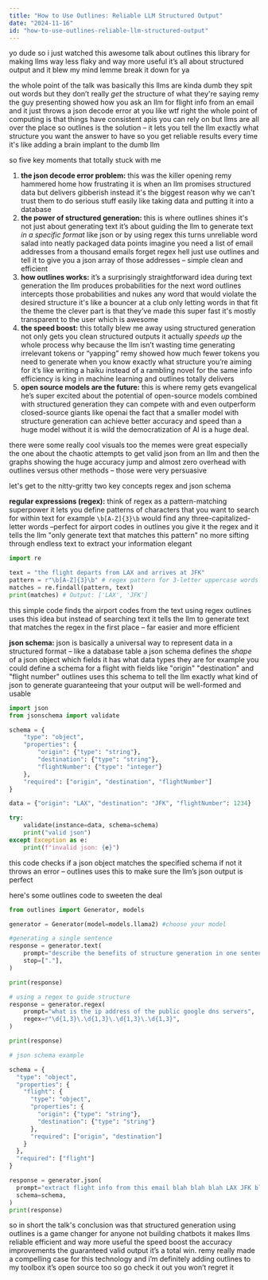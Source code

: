 ```yaml
---
title: "How to Use Outlines: Reliable LLM Structured Output"
date: "2024-11-16"
id: "how-to-use-outlines-reliable-llm-structured-output"
---
```


yo dude so i just watched this awesome talk about outlines this library for making llms way less flaky and way more useful it’s all about structured output and it blew my mind lemme break it down for ya

the whole point of the talk was basically this llms are kinda dumb they spit out words but they don’t really *get* the structure of what they're saying  remy the guy presenting  showed how you ask an llm for flight info from an email and it just throws a json decode error at you  like wtf right  the whole point of computing is that things have consistent apis you can rely on but llms are all over the place  so outlines is the solution – it lets you tell the llm exactly what structure you want the answer to have so you get reliable results every time  it's like adding a brain implant to the dumb llm

 so five key moments that totally stuck with me

1. **the json decode error problem:** this was the killer opening  remy hammered home how frustrating it is when an llm promises structured data but delivers gibberish instead it's the biggest reason why we can't trust them to do serious stuff easily like taking data and putting it into a database
2. **the power of structured generation:** this is where outlines shines it's not just about generating text it’s about guiding the llm to generate text *in a specific format*  like json or by using regex this turns unreliable word salad into neatly packaged data points  imagine you need a list of email addresses from a thousand emails  forget regex hell just use outlines and tell it to give you a json array of those addresses – simple clean and efficient
3. **how outlines works:**  it’s a surprisingly straightforward idea during text generation the llm produces probabilities for the next word outlines intercepts those probabilities and nukes any word that would violate the desired structure  it's like a bouncer at a club only letting words in that fit the theme  the clever part is that they’ve made this super fast it's mostly transparent to the user which is awesome
4. **the speed boost:** this totally blew me away  using structured generation not only gets you clean structured outputs it actually *speeds up* the whole process  why because the llm isn’t wasting time generating irrelevant tokens or “yapping”  remy showed how much fewer tokens you need to generate when you know exactly what structure you’re aiming for it’s like writing a haiku instead of a rambling novel for the same info  efficiency is king in machine learning and outlines totally delivers
5. **open source models are the future:** this is where remy gets evangelical  he’s super excited about the potential of open-source models combined with structured generation they can compete with and even outperform closed-source giants like openai  the fact that a smaller model with structure generation can achieve better accuracy and speed than a huge model without it is wild  the democratization of AI is a huge deal.

there were some really cool visuals too the memes were great especially the one about the chaotic attempts to get valid json from an llm  and then the graphs showing the huge accuracy jump and almost zero overhead with outlines versus other methods – those were very persuasive

  let's get to the nitty-gritty  two key concepts  regex and json schema

**regular expressions (regex):**  think of regex as a pattern-matching superpower  it lets you define patterns of characters that you want to search for within text   for example  `\b[A-Z]{3}\b`  would find any three-capitalized-letter words –perfect for airport codes  in outlines you give it the regex and it tells the llm "only generate text that matches this pattern"  no more sifting through endless text to extract your information  elegant

```python
import re

text = "the flight departs from LAX and arrives at JFK"
pattern = r"\b[A-Z]{3}\b" # regex pattern for 3-letter uppercase words
matches = re.findall(pattern, text)
print(matches) # Output: ['LAX', 'JFK']
```

this simple code finds the airport codes from the text using regex  outlines uses this idea  but instead of searching text it tells the llm to generate text that matches the regex in the first place – far easier and more efficient

**json schema:** json is basically a universal way to represent data in a structured format – like a database table  a json schema defines the *shape* of a json object which fields it has what data types they are  for example you could define a schema for a flight  with fields like "origin" "destination" and "flight number"  outlines uses this schema to tell the llm exactly what kind of json to generate   guaranteeing that your output will be well-formed and usable

```python
import json
from jsonschema import validate

schema = {
    "type": "object",
    "properties": {
        "origin": {"type": "string"},
        "destination": {"type": "string"},
        "flightNumber": {"type": "integer"}
    },
    "required": ["origin", "destination", "flightNumber"]
}

data = {"origin": "LAX", "destination": "JFK", "flightNumber": 1234}

try:
    validate(instance=data, schema=schema)
    print("valid json")
except Exception as e:
    print(f"invalid json: {e}")

```

this code checks if a json object matches the specified schema  if not it throws an error – outlines uses this to make sure the llm’s json output is perfect


here's some outlines code to sweeten the deal

```python
from outlines import Generator, models

generator = Generator(model=models.llama2) #choose your model

#generating a single sentence
response = generator.text(
    prompt="describe the benefits of structure generation in one sentence",
    stop=["."],
)

print(response)

# using a regex to guide structure
response = generator.regex(
    prompt="what is the ip address of the public google dns servers",
    regex=r"\d{1,3}\.\d{1,3}\.\d{1,3}\.\d{1,3}",
)

print(response)

# json schema example

schema = {
  "type": "object",
  "properties": {
    "flight": {
      "type": "object",
      "properties": {
        "origin": {"type": "string"},
        "destination": {"type": "string"}
      },
      "required": ["origin", "destination"]
    }
  },
  "required": ["flight"]
}

response = generator.json(
  prompt="extract flight info from this email blah blah blah LAX JFK blah",
  schema=schema,
)
print(response)

```

so in short the talk's conclusion was that structured generation using outlines is a game changer for anyone not building chatbots  it makes llms reliable efficient and way more useful  the speed boost the accuracy improvements the guaranteed valid output it’s a total win. remy really made a compelling case for this technology and i’m definitely adding outlines to my toolbox  it’s open source too so go check it out  you won’t regret it
